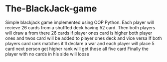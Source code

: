 # The-BlackJack-game
Simple blackjack game implemented using OOP Python.
Each player will recieve 26 cards from a shuffled deck having 52 card.
Then both players will draw a from there 26 cards if player ones card is higher both player ones and twos card will be added to player ones deck and vice versa
If both players card rank matches it'll declare a war and each player will place 5 card next person get higher rank will get those all five card
Finally the player with no cards in his side will loose
